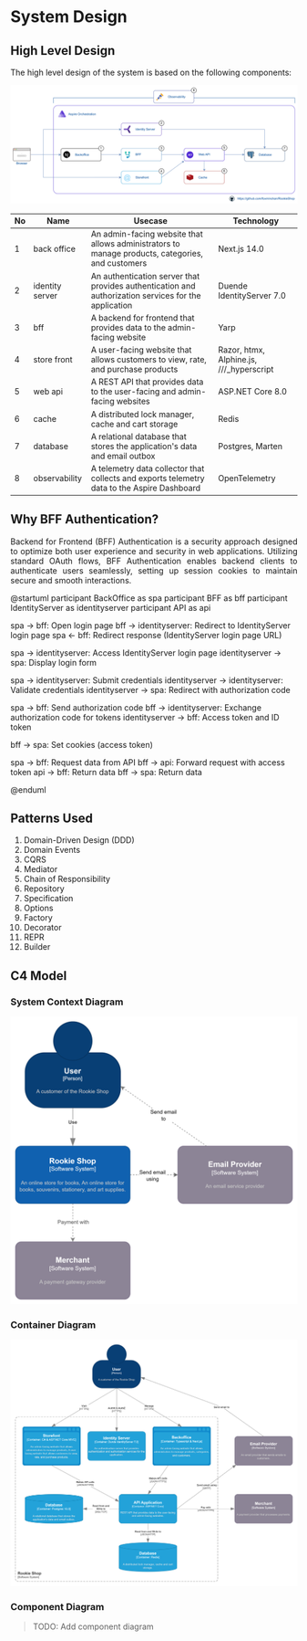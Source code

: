 # System Design

## High Level Design

The high level design of the system is based on the following components:

![Architecture Diagram](/assets/image/architecture.png)

| No  | Name            | Usecase                                                                                              | Technology                                |
| --- | --------------- | ---------------------------------------------------------------------------------------------------- | ----------------------------------------- |
| 1   | back office     | An admin-facing website that allows administrators to manage products, categories, and customers     | Next.js 14.0                              |
| 2   | identity server | An authentication server that provides authentication and authorization services for the application | Duende IdentityServer 7.0                 |
| 3   | bff             | A backend for frontend that provides data to the admin-facing website                                | Yarp                                      |
| 4   | store front     | A user-facing website that allows customers to view, rate, and purchase products                     | Razor, htmx, Alphine.js, ///\_hyperscript |
| 5   | web api         | A REST API that provides data to the user-facing and admin-facing websites                           | ASP.NET Core 8.0                          |
| 6   | cache           | A distributed lock manager, cache and cart storage                                                   | Redis                                     |
| 7   | database        | A relational database that stores the application's data and email outbox                            | Postgres, Marten                          |
| 8   | observability   | A telemetry data collector that collects and exports telemetry data to the Aspire Dashboard          | OpenTelemetry                             |

## Why BFF Authentication?

<p align="justify">
Backend for Frontend (BFF) Authentication is a security approach designed to optimize both user experience and security in web applications. Utilizing standard OAuth flows, BFF Authentication enables backend clients to authenticate users seamlessly, setting up session cookies to maintain secure and smooth interactions.
</p>

@startuml
participant BackOffice as spa
participant BFF as bff
participant IdentityServer as identityserver
participant API as api

spa -> bff: Open login page
bff -> identityserver: Redirect to IdentityServer login page
spa <- bff: Redirect response (IdentityServer login page URL)

spa -> identityserver: Access IdentityServer login page
identityserver -> spa: Display login form

spa -> identityserver: Submit credentials
identityserver -> identityserver: Validate credentials
identityserver -> spa: Redirect with authorization code

spa -> bff: Send authorization code
bff -> identityserver: Exchange authorization code for tokens
identityserver -> bff: Access token and ID token

bff -> spa: Set cookies (access token)

spa -> bff: Request data from API
bff -> api: Forward request with access token
api -> bff: Return data
bff -> spa: Return data

@enduml

## Patterns Used

1. Domain-Driven Design (DDD)
2. Domain Events
3. CQRS
4. Mediator
5. Chain of Responsibility
6. Repository
7. Specification
8. Options
9. Factory
10. Decorator
11. REPR
12. Builder

## C4 Model

### System Context Diagram

![System Context Diagram](/assets/image/context.png)

### Container Diagram

![Container Diagram](/assets/image/container.png)

### Component Diagram

> TODO: Add component diagram
